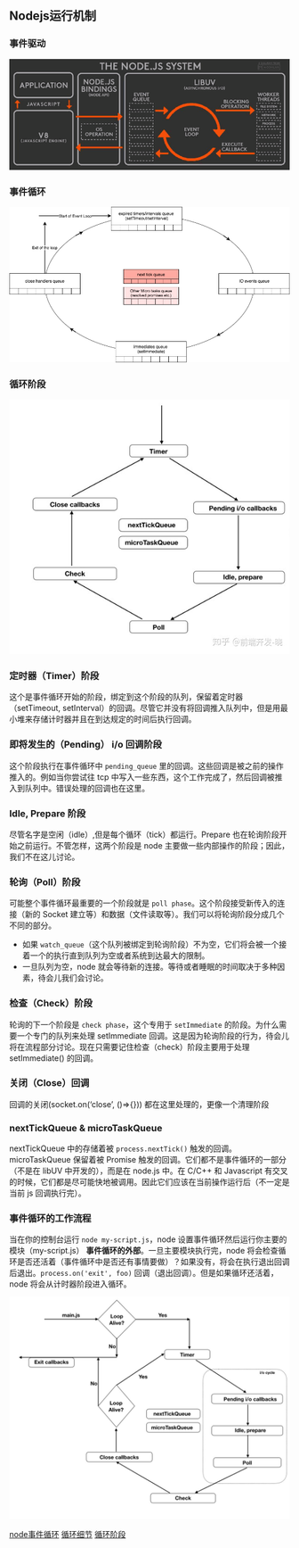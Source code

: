## Nodejs运行机制

### 事件驱动

![](/imgs/nodesystem.png)

### 事件循环

![](/imgs/xunhuanxijie.png)

### 循环阶段

![](/imgs/jieduan.jpg)

### 定时器（Timer）阶段

这个是事件循环开始的阶段，绑定到这个阶段的队列，保留着定时器（setTimeout, setInterval）的回调。尽管它并没有将回调推入队列中，但是用最小堆来存储计时器并且在到达规定的时间后执行回调。

### 即将发生的（Pending） i/o 回调阶段

这个阶段执行在事件循环中 `pending_queue` 里的回调。这些回调是被之前的操作推入的。例如当你尝试往 tcp 中写入一些东西，这个工作完成了，然后回调被推入到队列中。错误处理的回调也在这里。

### Idle, Prepare 阶段

尽管名字是空闲（idle）,但是每个循环（tick）都运行。Prepare 也在轮询阶段开始之前运行。不管怎样，这两个阶段是 node 主要做一些内部操作的阶段；因此，我们不在这儿讨论。

### 轮询（Poll）阶段

可能整个事件循环最重要的一个阶段就是 `poll phase`。这个阶段接受新传入的连接（新的 Socket 建立等）和数据（文件读取等）。我们可以将轮询阶段分成几个不同的部分。

- 如果 `watch_queue`（这个队列被绑定到轮询阶段）不为空，它们将会被一个接着一个的执行直到队列为空或者系统到达最大的限制。
- 一旦队列为空，node 就会等待新的连接。等待或者睡眠的时间取决于多种因素，待会儿我们会讨论。

### 检查（Check）阶段

轮询的下一个阶段是 `check phase`，这个专用于 `setImmediate` 的阶段。为什么需要一个专门的队列来处理 setImmediate 回调。这是因为轮询阶段的行为，待会儿将在流程部分讨论。现在只需要记住检查（check）阶段主要用于处理 setImmediate() 的回调。

### 关闭（Close）回调

回调的关闭(socket.on(‘close’, ()=>{})) 都在这里处理的，更像一个清理阶段

### nextTickQueue & microTaskQueue

nextTickQueue 中的存储着被 `process.nextTick()` 触发的回调。microTaskQueue 保留着被 Promise 触发的回调。它们都不是事件循环的一部分（不是在 libUV 中开发的），而是在 node.js 中。在 C/C++ 和 Javascript 有交叉的时候，它们都是尽可能快地被调用。因此它们应该在当前操作运行后（不一定是当前 js 回调执行完）。

### 事件循环的工作流程

当在你的控制台运行 `node my-script.js`，node 设置事件循环然后运行你主要的模块（my-script.js） **事件循环的外部**。一旦主要模块执行完，node 将会检查循环是否还活着（事件循环中是否还有事情要做）？如果没有，将会在执行退出回调后退出。`process.on('exit', foo)` 回调（退出回调）。但是如果循环还活着，node 将会从计时器阶段进入循环。

![](/imgs/tanhuo.jpg)  





[node事件循环](https://www.jianshu.com/p/cf99287bb182)  [循环细节](https://zhuanlan.zhihu.com/p/37427130)  [循环阶段](https://zhuanlan.zhihu.com/p/35918797)